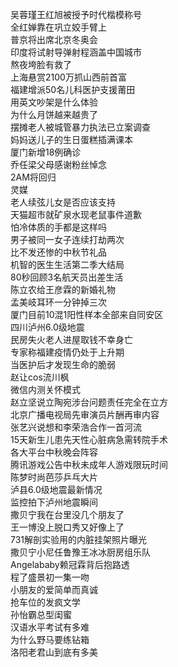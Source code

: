 吴蓉瑾王红旭被授予时代楷模称号  
全红婵靠在巩立姣手臂上  
普京将出席北京冬奥会  
印度将试射导弹射程涵盖中国城市  
熬夜垮脸有救了  
上海悬赏2100万抓山西前首富  
福建增派50名儿科医护支援莆田  
用英文吵架是什么体验  
为什么月饼越来越贵了  
摆摊老人被城管暴力执法已立案调查  
妈妈送儿子的生日蛋糕插满课本  
厦门新增18例确诊  
乔任梁父母感谢粉丝悼念  
2AM将回归  
灵媒  
老人续弦儿女是否应该支持  
天猫超市就矿泉水现老鼠事件道歉  
怕冷体质的手都是这样吗  
男子被同一女子连续打劫两次  
比不发还惨的中秋节礼品  
机智的医生生活第二季大结局  
80秒回顾3名航天员出差生活  
陈立农给王彦霖的新婚礼物  
孟美岐耳环一分钟掉三次  
厦门目前10混1阳性样本全部来自同安区  
四川泸州6.0级地震  
民房失火老人进屋取钱不幸身亡  
专家称福建疫情仍处于上升期  
当医护后才发现生命的脆弱  
赵让cos流川枫  
微信内测关怀模式  
赵立坚说立陶宛涉台问题责任完全在立方  
北京广播电视局先审演员片酬再审内容  
张艺兴说想和李荣浩合作一首河流  
15天新生儿患先天性心脏病急需转院手术  
各大平台中秋晚会阵容  
腾讯游戏公告中秋未成年人游戏限玩时间  
陈梦时尚芭莎乒乓大片  
泸县6.0级地震最新情况  
监控拍下泸州地震瞬间  
撒贝宁我在台里没几个朋友了  
王一博没上脱口秀又好像上了  
731解剖实验用的内脏挂架照片曝光  
撒贝宁小尼任鲁豫王冰冰厨房组乐队  
Angelababy赖冠霖背后抱路透  
程了盛景初一集一吻  
小朋友的爱简单而真诚  
抢车位的发疯文学  
孙怡霸总型闺蜜  
汉语水平考试有多难  
为什么野马要练钻箱  
洛阳老君山到底有多美  
